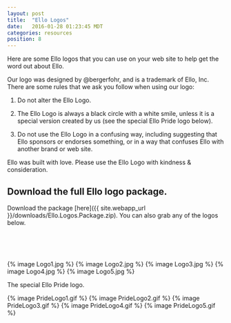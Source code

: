 ```yaml
---
layout: post
title:  "Ello Logos"
date:   2016-01-28 01:23:45 MDT
categories: resources
position: 8
---
```

Here are some Ello logos that you can use on your web site to help get the word out about Ello.

Our logo was designed by @bergerfohr, and is a trademark of Ello, Inc. There are some rules that we ask you follow when using our logo:

1. Do not alter the Ello Logo.

2. The Ello Logo is always a black circle with a white smile, unless it is a special version created by us (see the special Ello Pride logo below).

3. Do not use the Ello Logo in a confusing way, including suggesting that Ello sponsors or endorses something, or in a way that confuses Ello with another brand or web site.

Ello was built with love. Please use the Ello Logo with kindness & consideration.

## Download the full Ello logo package.

Download the package [here]({{ site.webapp_url }}/downloads/Ello.Logos.Package.zip). You can also grab any of the logos below.

<br><br><br>

{% image Logo1.jpg %}
{% image Logo2.jpg %}
{% image Logo3.jpg %}
{% image Logo4.jpg %}
{% image Logo5.jpg %}

The special Ello Pride logo.

{% image PrideLogo1.gif %}
{% image PrideLogo2.gif %}
{% image PrideLogo3.gif %}
{% image PrideLogo4.gif %}
{% image PrideLogo5.gif %}
